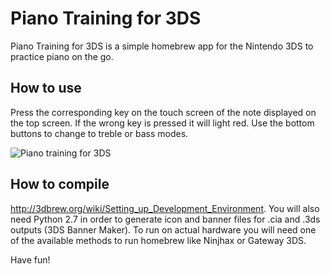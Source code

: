 Piano Training for 3DS
============

Piano Training for 3DS is a simple homebrew app for the Nintendo 3DS to practice piano on the go.

How to use
------------

Press the corresponding key on the touch screen of the note displayed on the top screen.
If the wrong key is pressed it will light red. Use the bottom buttons to change to treble or bass modes.

![Piano training for 3DS](http://raulbojalil.com/exp/piano3ds.png "piano3ds")

How to compile
------------

http://3dbrew.org/wiki/Setting_up_Development_Environment. You will also need Python 2.7 in order to generate icon and banner files for .cia and .3ds outputs (3DS Banner Maker). To run on actual hardware you will need one of the available methods to run homebrew like Ninjhax or Gateway 3DS. 

Have fun!
